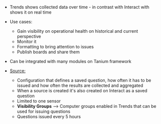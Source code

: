 
- Trends shows collected data over time - in contrast with Interact with shows it on real time
- Use cases:
	- Gain visibility on operational health on historical and current perspective
	- Monitor it
	- Formatting to bring attention to issues
	- Publish boards and share them

- Can be integrated with many modules on Tanium framework
- <u>Source:</u>
	- Configuration that defines a saved question, how often it has to be issued and how often the results are collected and aggregated
	- When a source is created it's also created on Interact as a saved question
	- Limited to one sensor
	- **Visibility Groups** --> Computer groups enabled in Trends that can be used for issuing questions
	- Questions issued every 5 hours